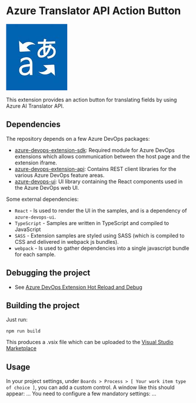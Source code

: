 # Azure Translator API Action Button

![image](assets/azure-translator.jpeg)

This extension provides an action button for translating fields by using Azure AI Translator API.

## Dependencies

The repository depends on a few Azure DevOps packages:

- [azure-devops-extension-sdk](https://github.com/Microsoft/azure-devops-extension-sdk): Required module for Azure DevOps extensions which allows communication between the host page and the extension iframe.
- [azure-devops-extension-api](https://github.com/Microsoft/azure-devops-extension-api): Contains REST client libraries for the various Azure DevOps feature areas.
- [azure-devops-ui](https://developer.microsoft.com/azure-devops): UI library containing the React components used in the Azure DevOps web UI.

Some external dependencies:

- `React` - Is used to render the UI in the samples, and is a dependency of `azure-devops-ui`.
- `TypeScript` - Samples are written in TypeScript and compiled to JavaScript
- `SASS` - Extension samples are styled using SASS (which is compiled to CSS and delivered in webpack js bundles).
- `webpack` - Is used to gather dependencies into a single javascript bundle for each sample.

## Debugging the project

- See [Azure DevOps Extension Hot Reload and Debug](https://github.com/microsoft/azure-devops-extension-hot-reload-and-debug)

## Building the project

Just run:

    npm run build

This produces a .vsix file which can be uploaded to the [Visual Studio Marketplace](https://marketplace.visualstudio.com/azuredevops)

## Usage

In your project settings, under `Boards > Process > [ Your work item type of choice ]`, you can add a custom control. A window like this should appear:
...
You need to configure a few mandatory settings:
...

